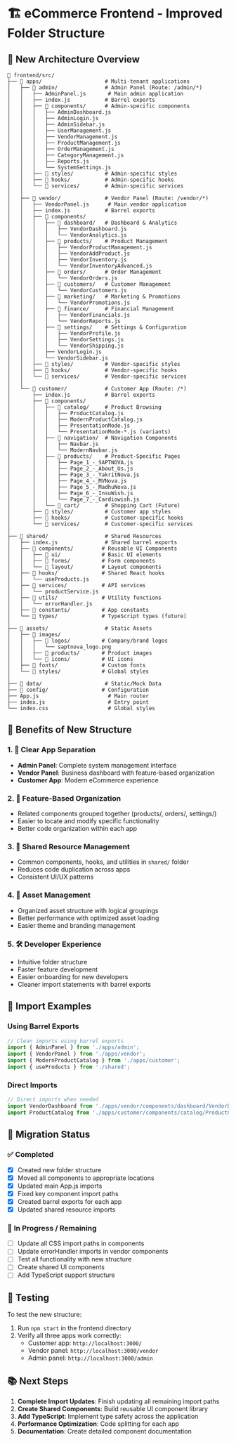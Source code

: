 # 🏗️ eCommerce Frontend - Improved Folder Structure

## 📁 New Architecture Overview

```
📁 frontend/src/
├── 📁 apps/                    # Multi-tenant applications
│   ├── 📁 admin/               # Admin Panel (Route: /admin/*)
│   │   ├── AdminPanel.js       # Main admin application
│   │   ├── index.js           # Barrel exports
│   │   ├── 📁 components/      # Admin-specific components
│   │   │   ├── AdminDashboard.js
│   │   │   ├── AdminLogin.js
│   │   │   ├── AdminSidebar.js
│   │   │   ├── UserManagement.js
│   │   │   ├── VendorManagement.js
│   │   │   ├── ProductManagement.js
│   │   │   ├── OrderManagement.js
│   │   │   ├── CategoryManagement.js
│   │   │   ├── Reports.js
│   │   │   └── SystemSettings.js
│   │   ├── 📁 styles/          # Admin-specific styles
│   │   ├── 📁 hooks/           # Admin-specific hooks
│   │   └── 📁 services/        # Admin-specific services
│   │
│   ├── 📁 vendor/              # Vendor Panel (Route: /vendor/*)
│   │   ├── VendorPanel.js      # Main vendor application
│   │   ├── index.js           # Barrel exports
│   │   ├── 📁 components/
│   │   │   ├── 📁 dashboard/   # Dashboard & Analytics
│   │   │   │   ├── VendorDashboard.js
│   │   │   │   └── VendorAnalytics.js
│   │   │   ├── 📁 products/    # Product Management
│   │   │   │   ├── VendorProductManagement.js
│   │   │   │   ├── VendorAddProduct.js
│   │   │   │   ├── VendorInventory.js
│   │   │   │   └── VendorInventoryAdvanced.js
│   │   │   ├── 📁 orders/      # Order Management
│   │   │   │   └── VendorOrders.js
│   │   │   ├── 📁 customers/   # Customer Management
│   │   │   │   └── VendorCustomers.js
│   │   │   ├── 📁 marketing/   # Marketing & Promotions
│   │   │   │   └── VendorPromotions.js
│   │   │   ├── 📁 finance/     # Financial Management
│   │   │   │   ├── VendorFinancials.js
│   │   │   │   └── VendorReports.js
│   │   │   ├── 📁 settings/    # Settings & Configuration
│   │   │   │   ├── VendorProfile.js
│   │   │   │   ├── VendorSettings.js
│   │   │   │   └── VendorShipping.js
│   │   │   ├── VendorLogin.js
│   │   │   └── VendorSidebar.js
│   │   ├── 📁 styles/          # Vendor-specific styles
│   │   ├── 📁 hooks/           # Vendor-specific hooks
│   │   └── 📁 services/        # Vendor-specific services
│   │
│   └── 📁 customer/            # Customer App (Route: /*)
│       ├── index.js           # Barrel exports
│       ├── 📁 components/
│       │   ├── 📁 catalog/     # Product Browsing
│       │   │   ├── ProductCatalog.js
│       │   │   ├── ModernProductCatalog.js
│       │   │   ├── PresentationMode.js
│       │   │   └── PresentationMode-*.js (variants)
│       │   ├── 📁 navigation/  # Navigation Components
│       │   │   ├── Navbar.js
│       │   │   └── ModernNavbar.js
│       │   ├── 📁 products/    # Product-Specific Pages
│       │   │   ├── Page_1_-_SAPTNOVA.js
│       │   │   ├── Page_2_-_About_Us.js
│       │   │   ├── Page_3_-_YakritNova.js
│       │   │   ├── Page_4_-_MVNova.js
│       │   │   ├── Page_5_-_MadhuNova.js
│       │   │   ├── Page_6_-_InsuWish.js
│       │   │   └── Page_7_-_Cardiowish.js
│       │   └── 📁 cart/        # Shopping Cart (Future)
│       ├── 📁 styles/          # Customer app styles
│       ├── 📁 hooks/           # Customer-specific hooks
│       └── 📁 services/        # Customer-specific services
│
├── 📁 shared/                  # Shared Resources
│   ├── index.js               # Shared barrel exports
│   ├── 📁 components/         # Reusable UI Components
│   │   ├── 📁 ui/             # Basic UI elements
│   │   ├── 📁 forms/          # Form components
│   │   └── 📁 layout/         # Layout components
│   ├── 📁 hooks/              # Shared React hooks
│   │   └── useProducts.js
│   ├── 📁 services/           # API services
│   │   └── productService.js
│   ├── 📁 utils/              # Utility functions
│   │   └── errorHandler.js
│   ├── 📁 constants/          # App constants
│   └── 📁 types/              # TypeScript types (future)
│
├── 📁 assets/                  # Static Assets
│   ├── 📁 images/
│   │   ├── 📁 logos/          # Company/brand logos
│   │   │   └── saptnova_logo.png
│   │   ├── 📁 products/       # Product images
│   │   └── 📁 icons/          # UI icons
│   ├── 📁 fonts/              # Custom fonts
│   └── 📁 styles/             # Global styles
│
├── 📁 data/                    # Static/Mock Data
├── 📁 config/                 # Configuration
├── App.js                      # Main router
├── index.js                    # Entry point
└── index.css                   # Global styles
```

## 🚀 Benefits of New Structure

### 1. 📱 **Clear App Separation**
- **Admin Panel**: Complete system management interface
- **Vendor Panel**: Business dashboard with feature-based organization
- **Customer App**: Modern eCommerce experience

### 2. 🎯 **Feature-Based Organization**
- Related components grouped together (products/, orders/, settings/)
- Easier to locate and modify specific functionality
- Better code organization within each app

### 3. 🔄 **Shared Resource Management**
- Common components, hooks, and utilities in `shared/` folder
- Reduces code duplication across apps
- Consistent UI/UX patterns

### 4. 🎨 **Asset Management**
- Organized asset structure with logical groupings
- Better performance with optimized asset loading
- Easier theme and branding management

### 5. 🛠️ **Developer Experience**
- Intuitive folder structure
- Faster feature development
- Easier onboarding for new developers
- Cleaner import statements with barrel exports

## 📝 Import Examples

### Using Barrel Exports
```javascript
// Clean imports using barrel exports
import { AdminPanel } from './apps/admin';
import { VendorPanel } from './apps/vendor';
import { ModernProductCatalog } from './apps/customer';
import { useProducts } from './shared';
```

### Direct Imports
```javascript
// Direct imports when needed
import VendorDashboard from './apps/vendor/components/dashboard/VendorDashboard';
import ProductCatalog from './apps/customer/components/catalog/ProductCatalog';
```

## 🔧 Migration Status

### ✅ **Completed**
- [x] Created new folder structure
- [x] Moved all components to appropriate locations
- [x] Updated main App.js imports
- [x] Fixed key component import paths
- [x] Created barrel exports for each app
- [x] Updated shared resource imports

### 🔄 **In Progress / Remaining**
- [ ] Update all CSS import paths in components
- [ ] Update errorHandler imports in vendor components
- [ ] Test all functionality with new structure
- [ ] Create shared UI components
- [ ] Add TypeScript support structure

## 🧪 Testing

To test the new structure:
1. Run `npm start` in the frontend directory
2. Verify all three apps work correctly:
   - Customer app: `http://localhost:3000/`
   - Vendor panel: `http://localhost:3000/vendor`
   - Admin panel: `http://localhost:3000/admin`

## 📚 Next Steps

1. **Complete Import Updates**: Finish updating all remaining import paths
2. **Create Shared Components**: Build reusable UI component library
3. **Add TypeScript**: Implement type safety across the application
4. **Performance Optimization**: Code splitting for each app
5. **Documentation**: Create detailed component documentation